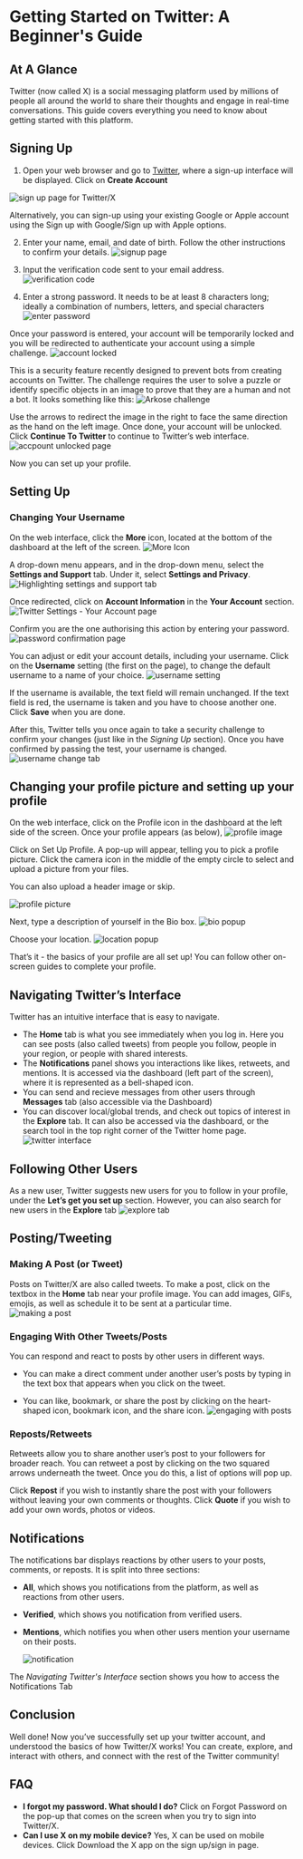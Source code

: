 
# Getting Started on Twitter: A Beginner's Guide
## At A Glance
Twitter (now called X) is a social messaging platform used by millions of people all around the world to share their thoughts and engage in real-time conversations. This guide covers everything you need to know about getting started with this platform.

## Signing Up 
1. Open your web browser and go to [Twitter](twitter.com), where a sign-up interface will be displayed. Click on **Create Account**
   
![sign up page for Twitter/X](https://github.com/jamesalexakande/Twitter-Web-User-Guide/assets/145064527/1ccf6181-b348-47ae-a2c8-e493b5677997)

Alternatively, you can sign-up using your existing Google or Apple account using the Sign up with Google/Sign up with Apple options. 

2. Enter your name, email, and date of birth. Follow the other instructions to confirm your details.
![signup page](https://github.com/jamesalexakande/Twitter-Web-User-Guide/assets/145064527/8b7f751a-0c89-4403-ba0c-b7420fb791b6)

3. Input the verification code sent to your email address.
![verification code](https://github.com/jamesalexakande/Twitter-Web-User-Guide/assets/145064527/745a60cd-07e2-4494-a0ae-215cf1719466)

4. Enter a strong password. It needs to be at least 8 characters long; ideally a combination of numbers, letters, and special characters
![enter password](https://github.com/jamesalexakande/Twitter-Web-User-Guide/assets/145064527/d0d7ec06-1ca5-4a4e-a9e2-780ab83738b4)

Once your password is entered, your account will be temporarily locked and you will be redirected to authenticate your account using a simple challenge. 
![account locked](https://github.com/jamesalexakande/Twitter-Web-User-Guide/assets/145064527/604d98d2-52bb-4f91-b5bc-dff088d74c7b)

This is a security feature recently designed to prevent bots from creating accounts on Twitter. The challenge requires the user to solve a puzzle or identify specific objects in an image to prove that they are a human and not a bot. It looks something like this:
![Arkose challenge](https://github.com/jamesalexakande/Twitter-Web-User-Guide/assets/145064527/f7f16a7c-2fc0-49b4-9209-d5514dbfef13)

Use the arrows to redirect the image in the right to face the same direction as the hand on the left image. Once done, your account will be unlocked. Click **Continue To Twitter** to continue to Twitter’s web interface. 
![accpount unlocked page](https://github.com/jamesalexakande/Twitter-Web-User-Guide/assets/145064527/01eb9e88-a8b2-453f-bcb6-f53ef21ca701)

Now you can set up your profile. 

## Setting Up
### Changing Your Username
On the web interface, click the **More** icon, located at the bottom of the dashboard at the left of the screen.
![More Icon](https://github.com/jamesalexakande/Twitter-Web-User-Guide/assets/145064527/15baf783-3e47-489a-a111-4aee18d04958)

A drop-down menu appears, and in the drop-down menu, select the **Settings and Support** tab. Under it, select **Settings and Privacy**. 
![Highlighting settings and support tab](https://github.com/jamesalexakande/Twitter-Web-User-Guide/assets/145064527/f910e170-9acd-4223-82bb-ba210c3a2b8a)

Once redirected, click on **Account Information** in the **Your Account** section. 
![Twitter Settings - Your Account page](https://github.com/jamesalexakande/Twitter-Web-User-Guide/assets/145064527/ce8125db-6fdf-4965-abe0-73246907f49f)

Confirm you are the one authorising this action by entering your password. 
![password confirmation page](https://github.com/jamesalexakande/Twitter-Web-User-Guide/assets/145064527/86ce7f5b-fdc7-47ba-a63a-3ce3e532606f)

You can adjust or edit your account details, including your username. Click on the **Username** setting (the first on the page), to change the default username to a name of your choice. 
![username setting](https://github.com/jamesalexakande/Twitter-Web-User-Guide/assets/145064527/29fcd761-4273-4e94-bdfb-e598aeacae1c)

If the username is available, the text field will remain unchanged. If the text field is red, the username is taken and you have to choose another one. Click **Save** when you are done. 

After this, Twitter tells you once again to take a security challenge to confirm your changes (just like in the *Signing Up* section). Once you have confirmed by passing the test, your username is changed.
![username change tab](https://github.com/jamesalexakande/Twitter-Web-User-Guide/assets/145064527/33f91c3e-39c0-44ab-9fdf-2a1fef879461)


## Changing your profile picture and setting up your profile 
On the web interface, click on the Profile icon in the dashboard at the left side of the screen. Once your profile appears (as below), 
![profile image](https://github.com/jamesalexakande/Twitter-Web-User-Guide/assets/145064527/40fa1be5-4906-4065-9743-70d44f5d01c2)

Click on Set Up Profile. A pop-up will appear, telling you to pick a profile picture. Click the camera icon in the middle of the empty circle to select and upload a picture from your files.  

You can also upload a header image or skip.

![profile picture](https://github.com/jamesalexakande/Twitter-Web-User-Guide/assets/145064527/fbbb8ec1-8684-4f1d-8463-be213d33eebe)

Next, type a description of yourself in the Bio box. 
![bio popup](https://github.com/jamesalexakande/Twitter-Web-User-Guide/assets/145064527/0a4e179e-1bd3-4ee7-aaed-2db0ac2512bb)

Choose your location.
![location popup](https://github.com/jamesalexakande/Twitter-Web-User-Guide/assets/145064527/0572c7ee-2e84-45a5-9523-7afe42d25797)

That’s it - the basics of your profile are all set up! You can follow other on-screen guides to complete your profile. 


## Navigating Twitter’s Interface

Twitter has an intuitive interface that is easy to navigate. 
- The **Home** tab is what you see immediately when you log in. Here you can see posts (also called tweets) from people you follow, people in your region, or people with shared interests. 
- The **Notifications** panel shows you interactions like likes, retweets, and mentions. It is accessed via the dashboard (left part of the screen), where it is represented as a bell-shaped icon.
- You can send and recieve messages from other users through **Messages** tab (also accessible via the Dashboard)
- You can discover local/global trends, and check out topics of interest in the **Explore** tab. It can also be accessed via the dashboard, or the search tool in the top right corner of the Twitter home page. 
![twitter interface](https://github.com/jamesalexakande/Twitter-Web-User-Guide/assets/145064527/c37d4300-4116-4fb4-996d-f96c5af57c31)

## Following Other Users
As a new user, Twitter suggests new users for you to follow in your profile, under the **Let’s get you set up** section. However, you can also search for new users in the **Explore** tab 
![explore tab](https://github.com/jamesalexakande/Twitter-Web-User-Guide/assets/145064527/1d75e873-a373-4ebc-bd48-61b37798eace)


## Posting/Tweeting 
### Making A Post (or Tweet) 
Posts on Twitter/X are also called tweets. To make a post, click on the textbox in the **Home** tab near your profile image. You can add images, GIFs, emojis, as well as schedule it to be sent at a particular time. 
![making a post](https://github.com/jamesalexakande/Twitter-Web-User-Guide/assets/145064527/91e2f467-69d9-4f73-8ffe-b896c489c762)


### Engaging With Other Tweets/Posts 
You can respond and react to posts by other users in different ways. 

- You can make a direct comment under another user’s posts by typing in the text box that appears when you click on the tweet.

- You can like, bookmark, or share the post by clicking on the heart-shaped icon, bookmark icon, and the share icon.
![engaging with posts](https://github.com/jamesalexakande/Twitter-Web-User-Guide/assets/145064527/10067ccb-1a4c-42e5-bccc-5402a7b05a60)

 
### Reposts/Retweets
Retweets allow you to share another user’s post to your followers for broader reach. 
You can retweet a post by clicking on the two squared arrows underneath the tweet. Once you do this, a list of options will pop up. 

Click **Repost** if you wish to instantly share the post with your followers without leaving your own comments or thoughts.
Click **Quote** if you wish to add your own words, photos or videos. 

## Notifications
The notifications bar displays reactions by other users to your posts, comments, or reposts. It is split into three sections:

- **All**, which shows you notifications from the platform, as well as reactions from other users. 
- **Verified**, which shows you notification from verified users.  
- **Mentions**, which notifies you when other users mention your username on their posts.

  ![notification](https://github.com/jamesalexakande/Twitter-Web-User-Guide/assets/145064527/4aef0a0d-1c53-4871-92bb-75d31ae5bcd2)
  
The *Navigating Twitter's Interface* section shows you how to access the Notifications Tab

  
## Conclusion
Well done! Now you’ve successfully set up your twitter account, and understood the basics of how Twitter/X works! You can create, explore, and interact with others, and connect with the rest of the Twitter community!

## FAQ
- **I forgot my password. What should I do?** Click on Forgot Password on the pop-up that comes on the screen when you try to sign into Twitter/X.
- **Can I use X on my mobile device?** Yes, X can be used on mobile devices. Click Download the X app on the sign up/sign in page. 



